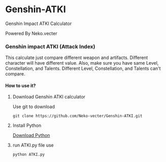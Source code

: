 # Genshin-ATKI
Genshin Impact ATKI Calculator 

Powered By Neko.vecter

### Genshin impact ATKI (Attack Index)

This calculate just compare different weapon and artifacts. Different character will have different value. Also, make sure you have same Level, Constellation, and Talents. Different Level, Constellation, and Talents can't compare.

#### How to use it?

1. Download Genshin ATKI calculator

   Use git to download

   ```
   git clone https://github.com/Neko-vecter/Genshin-ATKI.git
   ```

   

2. Install Python 

   [Download Python](https://www.python.org/downloads/)



3. run ATKI.py file use

   ```
   python ATKI.py
   ```

   